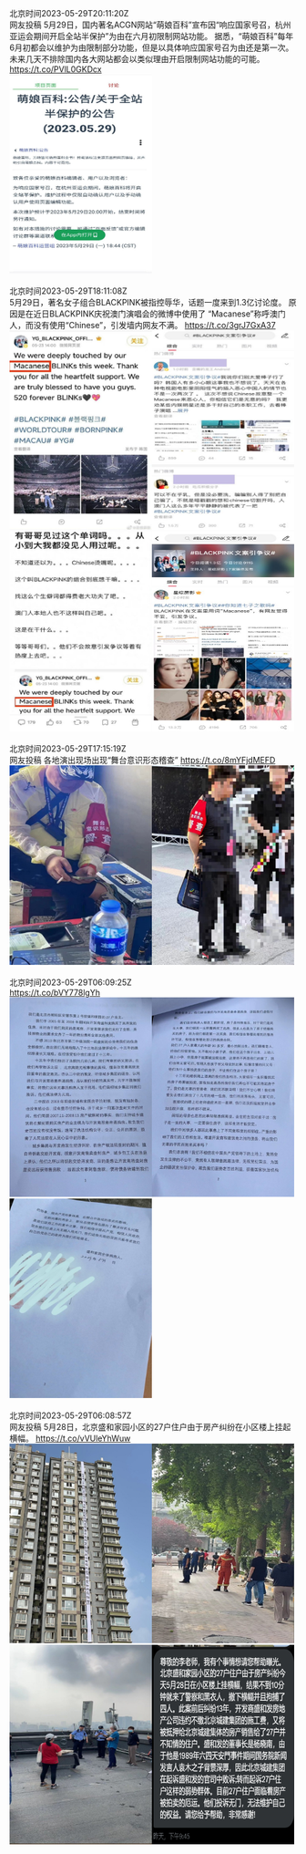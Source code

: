 北京时间2023-05-29T20:11:20Z<br>网友投稿
5月29日，国内著名ACGN网站“萌娘百科”宣布因“响应国家号召，杭州亚运会期间开启全站半保护”为由在六月初限制网站功能。
据悉，“萌娘百科”每年6月初都会以维护为由限制部分功能，但是以具体响应国家号召为由还是第一次。
未来几天不排除国内各大网站都会以类似理由开启限制网站功能的可能。 https://t.co/PVlL0GKDcx<br><img src='/temp/image/2023/u-Month-5/1663156065330970625_0.jpg' width='250' height='350'><br><br>北京时间2023-05-29T18:11:08Z<br>5月29日，著名女子组合BLACKPINK被指控辱华，话题一度来到1.3亿讨论度。
原因是在近日BLACKPINK庆祝澳门演唱会的微博中使用了 “Macanese”称呼澳门人，而没有使用“Chinese”，引发墙内网友不满。 https://t.co/3grJ7GxA37<br><img src='/temp/image/2023/u-Month-5/1663125814840360960_0.jpg' width='250' height='350'><img src='/temp/image/2023/u-Month-5/1663125814840360960_1.jpg' width='250' height='350'><img src='/temp/image/2023/u-Month-5/1663125814840360960_2.jpg' width='250' height='350'><img src='/temp/image/2023/u-Month-5/1663125814840360960_3.jpg' width='250' height='350'><br><br>北京时间2023-05-29T17:15:19Z<br>网友投稿
各地演出现场出现“舞台意识形态稽查” https://t.co/8mYFjdMEFD<br><img src='/temp/image/2023/u-Month-5/1663111770813218816_0.jpg' width='250' height='350'><img src='/temp/image/2023/u-Month-5/1663111770813218816_1.jpg' width='250' height='350'><br><br>北京时间2023-05-29T06:09:25Z<br>https://t.co/bVY778lgYh<br><img src='/temp/image/2023/u-Month-5/1662944188181237761_0.jpg' width='250' height='350'><img src='/temp/image/2023/u-Month-5/1662944188181237761_1.jpg' width='250' height='350'><img src='/temp/image/2023/u-Month-5/1662944188181237761_2.jpg' width='250' height='350'><br><br>北京时间2023-05-29T06:08:57Z<br>网友投稿
5月28日，北京盛和家园小区的27户住户由于房产纠纷在小区楼上挂起横幅。 https://t.co/vVUleYhWuw<br><img src='/temp/image/2023/u-Month-5/1662944071764041730_0.jpg' width='250' height='350'><img src='/temp/image/2023/u-Month-5/1662944071764041730_1.jpg' width='250' height='350'><img src='/temp/image/2023/u-Month-5/1662944071764041730_2.jpg' width='250' height='350'><img src='/temp/image/2023/u-Month-5/1662944071764041730_3.jpg' width='250' height='350'><br><br>